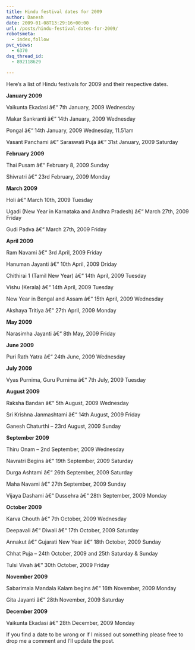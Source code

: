 ```yaml
---
title: Hindu festival dates for 2009
author: Danesh
date: 2009-01-08T13:29:16+00:00
url: /posts/hindu-festival-dates-for-2009/
robotsmeta:
  - index,follow
pvc_views:
  - 6370
dsq_thread_id:
  - 892118629

---
```

Here&#8217;s a list of Hindu festivals for 2009 and their respective dates.

**January 2009**

Vaikunta Ekadasi â€“ 7th January, 2009 Wednesday

Makar Sankranti â€“ 14th January, 2009 Wednesday

Pongal â€“ 14th January, 2009 Wednesday, 11.51am

Vasant Panchami â€“ Saraswati Puja â€“ 31st January, 2009 Saturday

**February 2009**

Thai Pusam â€“ February 8, 2009 Sunday

Shivratri â€“ 23rd February, 2009 Monday

**March 2009**

Holi â€“ March 10th, 2009 Tuesday

Ugadi (New Year in Karnataka and Andhra Pradesh) â€“ March 27th, 2009 Friday

Gudi Padva â€“ March 27th, 2009 Friday

**April 2009**

Ram Navami â€“ 3rd April, 2009 Friday

Hanuman Jayanti â€“ 10th April, 2009 Driday

Chithirai 1 (Tamil New Year) â€“ 14th April, 2009 Tuesday

Vishu (Kerala) â€“ 14th April, 2009 Tuesday

New Year in Bengal and Assam â€“ 15th April, 2009 Wednesday

Akshaya Tritiya â€“ 27th April, 2009 Monday

**May 2009**

Narasimha Jayanti â€“ 8th May, 2009 Friday

**June 2009**

Puri Rath Yatra â€“ 24th June, 2009 Wednesday

**July 2009**

Vyas Purnima, Guru Purnima â€“ 7th July, 2009 Tuesday

**August 2009**

Raksha Bandan â€“ 5th August, 2009 Wednesday

Sri Krishna Janmashtami â€“ 14th August, 2009 Friday

Ganesh Chaturthi &#8211; 23rd August, 2009 Sunday

**September 2009**

Thiru Onam &#8211; 2nd September, 2009 Wednesday

Navratri Begins â€“ 19th September, 2009 Saturday

Durga Ashtami â€“ 26th September, 2009 Saturday

Maha Navami â€“ 27th September, 2009 Sunday

Vijaya Dashami â€“ Dussehra â€“ 28th September, 2009 Monday

**October 2009**

Karva Chouth â€“ 7th October, 2009 Wednesday

Deepavali â€“ Diwali â€“ 17th October, 2009 Saturday

Annakut â€“ Gujarati New Year â€“ 18th October, 2009 Sunday

Chhat Puja &#8211; 24th October, 2009 and 25th Saturday & Sunday

Tulsi Vivah â€“ 30th October, 2009 Friday

**November 2009**

Sabarimala Mandala Kalam begins â€“ 16th November, 2009 Monday

Gita Jayanti â€“ 28th November, 2009 Saturday

**December 2009**

Vaikunta Ekadasi â€“ 28th December, 2009 Monday

If you find a date to be wrong or if I missed out something please free to drop me a comment and I&#8217;ll update the post.